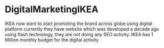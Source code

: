 # DigitalMarketingIKEA
IKEA now want to start promoting the brand across globe using digital platform currently they have website which was developed a decade ago using flash technology, they are not doing any SEO activity. IKEA has 1 Million monthly budget for the digital activity
